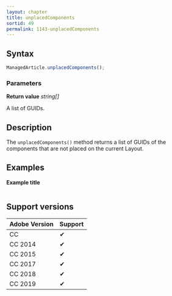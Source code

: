 ```yaml
---
layout: chapter
title: unplacedComponents
sortid: 49
permalink: 1143-unplacedComponents
---
```

## Syntax

```javascript
ManagedArticle.unplacedComponents();
```

### Parameters

**Return value** *string[]*

A list of GUIDs.

## Description

The `unplacedComponents()` method returns a list of GUIDs of the components that are not placed on the current Layout.

## Examples

**Example title**

```javascript

```

## Support versions

| Adobe Version | Support |
|---------------|---------|
| CC            | ✔       |
| CC 2014       | ✔       |
| CC 2015       | ✔       |
| CC 2017       | ✔       |
| CC 2018       | ✔       |
| CC 2019       | ✔       |